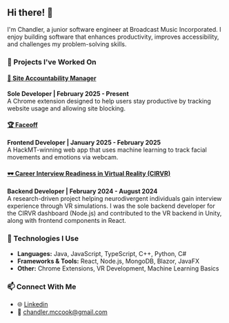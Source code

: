 ## Hi there! 👋  

I'm Chandler, a junior software engineer at Broadcast Music Incorporated. I enjoy building software that enhances productivity, improves accessibility, and challenges my problem-solving skills.  

### 🚀 Projects I've Worked On  

#### [🔗 Site Accountability Manager](https://github.com/ChandlerMcCook/Site-Accountability-Manager)  
**Sole Developer | February 2025 - Present**  
A Chrome extension designed to help users stay productive by tracking website usage and allowing site blocking.  

#### [🏆 Faceoff](https://github.com/LKQHackMt/faceoff)  
**Frontend Developer | January 2025 - February 2025**  
A HackMT-winning web app that uses machine learning to track facial movements and emotions via webcam.   

#### [🕶️ Career Interview Readiness in Virtual Reality (CIRVR)](https://lab.vanderbilt.edu/rasl/research/virtual-reality-for-autism/)  
**Backend Developer | February 2024 - August 2024**  
A research-driven project helping neurodivergent individuals gain interview experience through VR simulations. I was the sole backend developer for the CIRVR dashboard (Node.js) and contributed to the VR backend in Unity, along with frontend components in React.  

### 🔧 Technologies I Use  
- **Languages:** Java, JavaScript, TypeScript, C++, Python, C#
- **Frameworks & Tools:** React, Node.js, MongoDB, Blazor, JavaFX  
- **Other:** Chrome Extensions, VR Development, Machine Learning Basics  

### 📫 Connect With Me  
- 🌐 [Linkedin](https://www.linkedin.com/in/chandler-mccook-29b333124/)
- 📧 chandler.mccook@gmail.com
